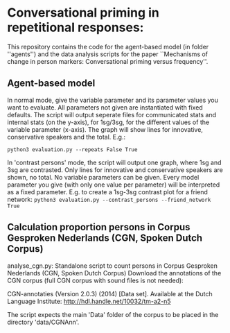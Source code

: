 # Conversational priming in repetitional responses:
This repository contains the code for the agent-based model (in folder ''agents'') and the data analysis scripts for the paper ``Mechanisms of change in person markers: Conversational priming versus frequency''.

## Agent-based model
In normal mode, give the variable parameter and its parameter values you want to evaluate. All parameters not given are instantiated with fixed defaults. The script will output seperate files for communicated stats and internal stats (on the y-axis), for 1sg/3sg, for the different values of the variable parameter (x-axis). The graph will show lines for innovative, conservative speakers and the total. E.g.:

```python3 evaluation.py --repeats False True```

In 'contrast persons' mode, the script will output one graph, where 1sg and 3sg are contrasted. Only lines for innovative and conservative speakers are shown, no total. No variable parameters can be given. Every model parameter you give (with only one value per parameter) will be interpreted as a fixed parameter. E.g. to create a 1sg-3sg contrast plot for a friend network:
```python3 evaluation.py --contrast_persons --friend_network True```


## Calculation proportion persons in Corpus Gesproken Nederlands (CGN, Spoken Dutch Corpus)
analyse_cgn.py: Standalone script to count persons in Corpus Gesproken Nederlands (CGN, Spoken Dutch Corpus)
Download the annotations of the CGN corpus (full CGN corpus with sound files is not needed):

CGN-annotaties (Version 2.0.3) (2014) [Data set]. Available at the Dutch Language Institute: http://hdl.handle.net/10032/tm-a2-n5

The script expects the main 'Data' folder of the corpus to be placed in the directory 'data/CGNAnn'.